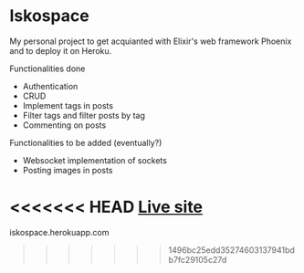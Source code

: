 # Iskospace

My personal project to get acquianted with Elixir's web framework Phoenix and to 
deploy it on Heroku.

Functionalities done
* Authentication
* CRUD
* Implement tags in posts
* Filter tags and filter posts by tag 
* Commenting on posts 

Functionalities to be added (eventually?)
* Websocket implementation of sockets
* Posting images in posts 

<<<<<<< HEAD
[Live site](iskospace.herokuapp.com)
=======
iskospace.herokuapp.com
>>>>>>> 1496bc25edd35274603137941bdb7fc29105c27d
